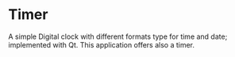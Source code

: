 # Timer

A simple Digital clock with different formats type for time and date; implemented with Qt.
This application offers also a timer.

